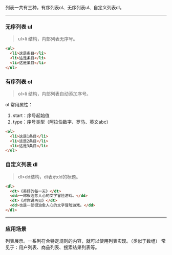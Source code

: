 列表一共有三种，有序列表ol、无序列表ul、自定义列表dl。

***

### 无序列表 ul
> ul>li 结构，内部列表无序号。

```html
<ul>
  <li>这是条目</li>
  <li>这是条目</li>
  <li>这是条目</li>
</ul>
```

### 有序列表 ol
> ol>li 结构，内部列表自动添加序号。

ol 常用属性：
1. start：序号起始值
2. type：序号类型（阿拉伯数字、罗马、英文abc）

```html
<ol>
  <li>这是1条目</li>
  <li>这是2条目</li>
  <li>这是3条目</li>
</ol>
```
### 自定义列表 dl
> dl>dd结构，dt表示dd的标题。

```html
<dl>
  <dt>《美好的每一天》</dt>
  <dd>一部很治愈人心的文字冒险游戏。</dd>
  <dt>《对你说再见》</dt>
  <dd>也是一部很治愈人心的文字冒险游戏。</dd>
</dl>
```

***

### 应用场景
列表展示。一系列符合特定规则的内容，就可以使用列表实现。（类似于数组）
常见于：用户列表、商品列表、搜索结果列表等。
